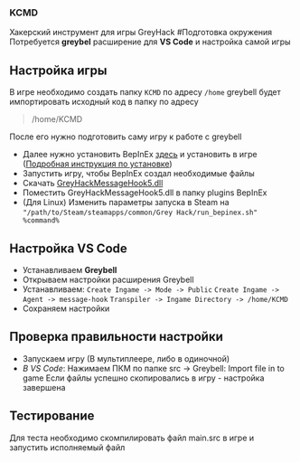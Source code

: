 ### KCMD
Хакерский инструмент для игры GreyHack
#Подготовка окружения
Потребуется **greybel** расширение для **VS Code** и настройка самой игры
## Настройка игры
В игре необходимо создать папку `KCMD` по адресу `/home`
greybell будет импортировать исходный код в папку по адресу
> /home/KCMD

После его нужно подготовить саму игру к работе с greybell
- Далее нужно установить BepInEx [здесь](https://github.com/BepInEx/BepInEx/releases/tag/v5.4.23.1 "здесь") и установить в игре ([Подробная инструкция по установке](https://docs.bepinex.dev/articles/user_guide/installation/index.html "Подробная инструкция по установке"))
- Запустить игру, чтобы BepInEx создал необходимые файлы
- Скачать [GreyHackMessageHook5.dll](https://gist.github.com/ayecue/b45998fa9a8869e4bbfff0f448ac98f9/raw/ada96de7fae26d6aca85b1e6aba6873799cd37e6/GreyHackMessageHook5.dll "GreyHackMessageHook5.dll")
- Поместить GreyHackMessageHook5.dll в папку plugins BepInEx
- (Для Linux) Изменить параметры запуска в Steam на `"/path/to/Steam/steamapps/common/Grey Hack/run_bepinex.sh" %command%`

## Настройка VS Code
- Устанавливаем **Greybell**
- Открываем настройки расширения Greybell
- Устанавливаем:
`Сreate Ingame -> Mode -> Public`
`Create Ingame -> Agent -> message-hook`
`Transpiler -> Ingame Directory -> /home/KCMD`
- Сохраняем настройки

## Проверка правильности настройки
- Запускаем игру (В мультиплеере, либо в одиночной)
- *В VS Code*: Нажимаем ПКМ по папке src -> Greybell: Import file in to game
Если файлы успешно скопировались в игру - настройка завершена

## Тестирование
Для теста необходимо скомпилировать файл main.src в игре и запустить исполняемый файл
